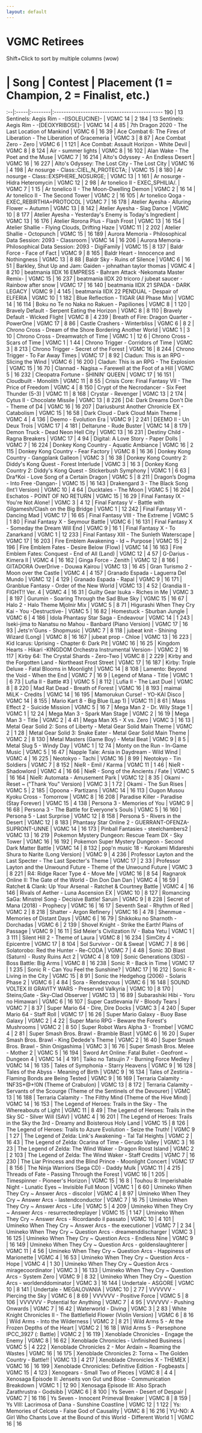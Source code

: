 ```yaml
---
layout: default
---
```


# VGMC Retirees

Shift+Click to sort by multiple columns (wow)

<link rel="stylesheet" href="./assets/css/theme.default.min.css">
<script type="text/javascript" src="./assets/js/jquery-3.4.1.min.js">document.write("jquery-3.4.1.min.js not found")</script>
<script type="text/javascript" src="./assets/js/jquery.tablesorter.min.js">document.write("jquery.tablesorter.min.js not found")</script>

<script type="text/javascript">
  jQuery(function() {
    jQuery("table").first().tablesorter();
  });
</script>

 # | Song | Contest | Placement (1 = Champion, 2 = Finalist, etc.)
:--|:-----|:--------|:---------------------------------------------
190 | 13 Sentinels: Aegis Rim - -(ISOLEUCINE)- | VGMC 14 | 2
184 | 13 Sentinels: Aegis Rim - -[DEOXYRIBOSE]- | VGMC 14 | 4
85 | 7th Dragon 2020 - The Last Location of Mankind | VGMC 6 | 16
39 | Ace Combat 6: The Fires of Liberation - The Liberation of Gracemeria | VGMC 3 | 8
87 | Ace Combat Zero - Zero | VGMC 6 | 1
121 | Ace Combat: Assault Horizon - White Devil | VGMC 8 | 8
124 | Air - summer lights | VGMC 8 | 16
102 | Alan Wake - The Poet and the Muse | VGMC 7 | 16
214 | Alto's Odyssey - An Endless Desert | VGMC 16 | 16
227 | Alto's Odyssey: The Lost City - The Lost City | VGMC 16 | 4
198 | Ar nosurge - Class::CIEL_N_PROTECTA; | VGMC 15 | 8
180 | Ar nosurge - Class::EXSPHERE_NOSURGE; | VGMC 13 | 1
161 | Ar nosurge - Hidra Heteromycin | VGMC 12 | 2
98 | Ar tonelico II - EXEC_SPHILIA/. | VGMC 7 | 1
15 | Ar tonelico II - The Moon-Dwelling Demon | VGMC 2 | 16
14 | Ar tonelico II - The Second Tower | VGMC 2 | 16
105 | Ar tonelico Qoga - EXEC_REBIRTHIA=PROTOCOL | VGMC 7 | 16
178 | Atelier Ayesha - Alluring Flower ~ Autumn | VGMC 13 | 8
142 | Atelier Ayesha - Slag Dance | VGMC 10 | 8
177 | Atelier Ayesha - Yesterday's Enemy is Today's Ingredient | VGMC 13 | 16
176 | Atelier Rorona Plus - Flash Frost | VGMC 13 | 16
154 | Atelier Shallie - Flying Clouds, Drifting Haze | VGMC 11 | 2
202 | Atelier Shallie - Octopunch | VGMC 15 | 16
189 | Aurora Memoria - Philosophical Data Session: 2093 - Classroom | VGMC 14 | 16
206 | Aurora Memoria - Philosophical Data Session: 2093 - DigiFamily | VGMC 15 | 8
137 | Baldr Force - Face of Fact | VGMC 9 | 8
165 | Baldr Heart - Innocence and Nothingness | VGMC 13 | 8
88 | Baldr Sky - Ruins of Silence | VGMC 6 | 16
51 | Barkley, Shut Up and Jam: Gaiden - johnathan taylor thomas | VGMC 4 | 8
210 | beatmania IIDX 16 EMPRESS - Bahram Attack -Nekomata Master Remix- | VGMC 15 | 16
237 | beatmania IIDX 20 tricoro / jubeat saucer - Rainbow after snow | VGMC 17 | 16
140 | beatmania IIDX 21 SPADA - DARK LEGACY | VGMC 9 | 4
145 | beatmania IIDX 22 PENDUAL - Despair of ELFERIA | VGMC 10 | 1
182 | Blue Reflection - TIGAR (All Phase Mix) | VGMC 14 | 16
114 | Boku no Te no Naka no Rakuen - Papiliones | VGMC 8 | 1
120 | Bravely Default - Serpent Eating the Horizon | VGMC 8 | 8
110 | Bravely Default - Wicked Flight | VGMC 8 | 4
239 | Breath of Fire: Dragon Quarter - PowerOne | VGMC 17 | 8
86 | Castle Crashers - Winterbliss | VGMC 6 | 8
2 | Chrono Cross - Dream of the Shore Bordering Another World | VGMC 1 | 3
10 | Chrono Cross - Dreamwatch of Time | VGMC 1 | 12
6 | Chrono Cross - Scars of Time | VGMC 1 | 1
44 | Chrono Trigger - Corridors of Time | VGMC 3 | 8
213 | Chrono Trigger - Secret of the Forest | VGMC 16 | 8
244 | Chrono Trigger - To Far Away Times | VGMC 17 | 8
92 | Cladun: This is an RPG - Slicing the Wind | VGMC 6 | 16
200 | Cladun: This is an RPG - The Explosion | VGMC 15 | 16
70 | Clannad - Nagisa ~ Farewell at the Foot of a Hill | VGMC 5 | 16
232 | Cleopatra Fortune - SHININ' QUEEN | VGMC 17 | 16
151 | Cloudbuilt - Monolith | VGMC 11 | 8
55 | Crisis Core: Final Fantasy VII - The Price of Freedom | VGMC 4 | 8
150 | Crypt of the Necrodancer - Six Feet Thunder (5-3) | VGMC 11 | 8
168 | Crystar - Revenger | VGMC 13 | 2
174 | Cytus II - Chocolate Missile | VGMC 13 | 8
226 | D4: Dark Dreams Don't Die - Theme of D4 | VGMC 16 | 16
207 | Dariusburst Another Chronicle EX - Catabolism | VGMC 15 | 16
58 | Dark Cloud - Dark Cloud Main Theme | VGMC 4 | 4
136 | Deemo - Evolution Era | VGMC 9 | 2
241 | DEEMO II - Un Deux Trois | VGMC 17 | 4
181 | Deltarune - Rude Buster | VGMC 14 | 8
179 | Demon Truck - Dead Neon Hell City | VGMC 13 | 16
231 | Destiny Child - Ragna Breakers | VGMC 17 | 4
94 | Digital: A Love Story - Paper Dolls | VGMC 7 | 16
224 | Donkey Kong Country - Aquatic Ambiance | VGMC 16 | 2
115 | Donkey Kong Country - Fear Factory | VGMC 8 | 16
36 | Donkey Kong Country - Gangplank Galleon | VGMC 3 | 16
38 | Donkey Kong Country 2: Diddy's Kong Quest - Forest Interlude | VGMC 3 | 16
3 | Donkey Kong Country 2: Diddy's Kong Quest - Stickerbush Symphony | VGMC 1 | 6
63 | Dra†Koi - Love Song of a Certain Dragon | VGMC 5 | 8
211 | Dragon’s Dogma - Into Free -Dangan- | VGMC 15 | 16
143 | Drakengard 3 - The Black Song (Int'l Version) | VGMC 10 | 4
64 | Ducktales - The Moon | VGMC 5 | 16
204 | Eschatos - POINT OF NO RETURN | VGMC 15 | 16
29 | Final Fantasy IX - You're Not Alone! | VGMC 3 | 4
12 | Final Fantasy V - Battle with Gilgamesh/Clash on the Big Bridge | VGMC 1 | 12
242 | Final Fantasy VI - Dancing Mad | VGMC 17 | 16
65 | Final Fantasy VIII - The Extreme | VGMC 5 | 1
80 | Final Fantasy X - Seymour Battle | VGMC 6 | 16
131 | Final Fantasy X - Someday the Dream Will End | VGMC 9 | 16
1 | Final Fantasy X - To Zanarkand | VGMC 1 | 12
233 | Final Fantasy XIII - The Sunleth Waterscape | VGMC 17 | 16
203 | Fire Emblem Awakening - Id ~ Purpose | VGMC 15 | 2
196 | Fire Emblem Fates - Desire Below (Flow) | VGMC 14 | 16
163 | Fire Emblem Fates: Conquest - End of All (Land) | VGMC 12 | 4
57 | G-Darius - Kimera II | VGMC 4 | 16
162 | Ginga Force - Zenith | VGMC 12 | 8
166 | GITADORA OverDrive - Douwa Kairou | VGMC 13 | 16
45 | Gran Turismo 2 - Moon over the Castle | VGMC 4 | 4
157 | Granado Espada - Laguerra Del Mundo | VGMC 12 | 4
129 | Granado Espada - Rapal | VGMC 9 | 16
171 | Granblue Fantasy - Order of the New World | VGMC 13 | 4
52 | Grandia II - FIGHT!! Ver. 4 | VGMC 4 | 16
31 | Guilty Gear Isuka - Riches in Me | VGMC 3 | 8
197 | Gurumin - Soaring Through the Sad Blue Sky | VGMC 15 | 16
67 | Halo 2 - Halo Theme Mjolnir Mix | VGMC 5 | 8
71 | Higurashi When They Cry Kai - You -Destructive- | VGMC 5 | 16
82 | Homestuck - Sburban Jungle | VGMC 6 | 4
186 | Idola Phantasy Star Saga - Endeavour | VGMC 14 | 1
243 | Iseki-jima to Nanatsu no Mahou - Banbard (Piano Version) | VGMC 17 | 16
93 | Jets'n'Guns - Shopmusic | VGMC 7 | 8
118 | jubeat knit - Shining Wizard (Long) | VGMC 8 | 16
167 | jubeat prop - Chloe | VGMC 13 | 16
223 | Kid Icarus: Uprising - Chapter 6: Dark Pit | VGMC 16 | 16
25 | Kingdom Hearts - Hikari -KINGDOM Orchestra Instrumental Version- | VGMC 2 | 16
117 | Kirby 64: The Crystal Shards - Zero-Two | VGMC 8 | 2
229 | Kirby and the Forgotten Land - Northeast Frost Street | VGMC 17 | 16
187 | Kirby: Triple Deluxe - Fatal Blooms in Moonlight | VGMC 14 | 8
108 | Lamento: Beyond the Void - When the End | VGMC 7 | 16
9 | Legend of Mana - Title | VGMC 1 | 6
73 | Lufia II - Battle #3 | VGMC 5 | 8
112 | Lufia II - The Last Duel | VGMC 8 | 8
220 | Mad Rat Dead - Breath of Forest | VGMC 16 | 8
193 | maimai MiLK - Credits | VGMC 14 | 16
195 | Mamorukun Curse! - YO-KAI Disco | VGMC 14 | 8
155 | Mario Kart 8 - Big Blue (Lap 1) | VGMC 11 | 8
61 | Mass Effect 2 - Suicide Mission | VGMC 5 | 16
7 | Mega Man 2 - Dr. Wily Stage 1 | VGMC 1 | 12
24 | Mega Man 3 - Spark Man Stage | VGMC 2 | 16
19 | Mega Man 3 - Title | VGMC 2 | 4
41 | Mega Man X5 - X vs. Zero | VGMC 3 | 16
13 | Metal Gear Solid 2: Sons of Liberty - Metal Gear Solid Main Theme | VGMC 2 | 1
28 | Metal Gear Solid 3: Snake Eater - Metal Gear Solid Main Theme | VGMC 2 | 8
130 | Metal Masters (Game Boy) - Metal Beat | VGMC 9 | 8
5 | Metal Slug 5 - Windy Day | VGMC 1 | 12
74 | Monty on the Run - In-Game Music | VGMC 5 | 16
47 | Napple Tale: Arsia in Daydream - Wild Wind | VGMC 4 | 16
225 | Neotokyo - Tachi | VGMC 16 | 8
99 | Neotokyo - Tin Soldiers | VGMC 7 | 8
152 | NieR - Emil / Karma | VGMC 11 | 1
46 | NieR - Shadowlord | VGMC 4 | 16
66 | NieR - Song of the Ancients / Fate | VGMC 5 | 16
164 | NieR: Automata - Amusement Park | VGMC 12 | 8
35 | Okami - Reset ~ ("Thank You" Version) | VGMC 3 | 1
72 | Okami - The Sun Rises | VGMC 5 | 2
185 | Opoona - Partizans | VGMC 14 | 16
113 | Ougon Musou Kyoku Cross - Tomorrow | VGMC 8 | 16
208 | Paradise Killer - Paradise (Stay Forever) | VGMC 15 | 4
138 | Persona 3 - Memories of You | VGMC 9 | 16
68 | Persona 3 - The Battle for Everyone's Souls | VGMC 5 | 16
160 | Persona 5 - Last Surprise | VGMC 12 | 8
158 | Persona 5 - Rivers in the Desert | VGMC 12 | 8
183 | Phantasy Star Online 2 - GUERRANT-OFENZA-SUPRONT-UNNE | VGMC 14 | 16
173 | Pinball Fantasies - steelchambers2 | VGMC 13 | 16
219 | Pokemon Mystery Dungeon: Rescue Team DX - Sky Tower | VGMC 16 | 16
192 | Pokemon Super Mystery Dungeon - Second Dark Matter Battle | VGMC 14 | 8
132 | pop'n music 18 - Kurokami Midareshi Shura to Narite (Long Version) | VGMC 9 | 4
236 | Professor Layton and the Last Specter - The Last Specter's Theme | VGMC 17 | 2
33 | Professor Layton and the Unwound Future - Theme of the Unwound Future | VGMC 3 | 8
221 | R4: Ridge Racer Type 4 - Move Me | VGMC 16 | 8
54 | Ragnarok Online II: The Gate of the World - Din Don Dan Dan | VGMC 4 | 16
59 | Ratchet & Clank: Up Your Arsenal - Ratchet & Courtney Battle | VGMC 4 | 16
146 | Rivals of Aether - Luna Ascension EX | VGMC 10 | 8
127 | Romancing SaGa: Minstrel Song - Decisive Battle! Saruin | VGMC 9 | 8
228 | Secret of Mana (2018) - Prophecy | VGMC 16 | 16
17 | Seventh Seal - Rhythm of Red | VGMC 2 | 8
218 | Shatter - Argon Refinery | VGMC 16 | 4
78 | Shenmue - Memories of Distant Days | VGMC 6 | 16
79 | Shikkoku no Sharnoth - Dorchadas | VGMC 6 | 2
139 | Shovel Knight - Strike the Earth! Plains of Passage | VGMC 9 | 16
11 | Sid Meier's Civilization IV - Baba Yetu | VGMC 1 | 3
111 | Silent Hill 2 - Theme of Laura | VGMC 8 | 16
234 | SimCity 4 - Epicentre | VGMC 17 | 8
104 | Sol Survivor - Oil & Sweat | VGMC 7 | 8
96 | Solatorobo: Red the Hunter - Re-CODA | VGMC 7 | 4
48 | Sonic 3D Blast (Saturn) - Rusty Ruins Act 2 | VGMC 4 | 8
109 | Sonic Generations (3DS) - Boss Battle: Big Arms | VGMC 8 | 16
238 | Sonic R - Back in Time | VGMC 17 | 1
235 | Sonic R - Can You Feel the Sunshine? | VGMC 17 | 16
212 | Sonic R - Living in the City | VGMC 15 | 8
91 | Sonic the Hedgehog (2006) - Solaris Phase 2 | VGMC 6 | 4
84 | Sora - Rendezvous | VGMC 6 | 16
148 | SOUND VOLTEX III GRAVITY WARS - Preserved Valkyria | VGMC 10 | 8
170 | Steins;Gate - Sky-Clad Observer | VGMC 13 | 16
89 | Subarashiki Hibi - Yoru no Himawari | VGMC 6 | 16
107 | Super Castlevania IV - Bloody Tears | VGMC 7 | 8
37 | Super Mario 64 - Dire, Dire Docks | VGMC 3 | 4
240 | Super Mario 64 - Staff Roll | VGMC 17 | 16
26 | Super Mario Galaxy - Buoy Base Galaxy | VGMC 2 | 4
22 | Super Mario RPG - Beware the Forest's Mushrooms | VGMC 2 | 8
50 | Super Robot Wars Alpha 3 - Trombe! | VGMC 4 | 2
81 | Super Smash Bros. Brawl - Bramble Blast | VGMC 6 | 16
20 | Super Smash Bros. Brawl - King Dedede's Theme | VGMC 2 | 16
40 | Super Smash Bros. Brawl - Shin Onigashima | VGMC 3 | 16
76 | Super Smash Bros. Melee - Mother 2 | VGMC 5 | 16
194 | Sword Art Online: Fatal Bullet - Geofront ~ Dungeon 4 | VGMC 14 | 4
191 | Taiko no Tatsujin 7 - Burning Force Medley | VGMC 14 | 16
135 | Tales of Symphonia - Starry Heavens | VGMC 9 | 16
128 | Tales of the Abyss - Meaning of Birth | VGMC 9 | 16
134 | Tales of Zestiria - Flaming Bonds are Being Tested | VGMC 9 | 16
169 | Terraria Calamity - 1NF3S+@+!0N (Theme of Crabulon) | VGMC 13 | 8
172 | Terraria Calamity - Servants of the Scourge (Theme of the Sentinels of the Devourer) | VGMC 13 | 16
188 | Terraria Calamity - The Filthy Mind (Theme of the Hive Mind) | VGMC 14 | 16
153 | The Legend of Heroes: Trails in the Sky - The Whereabouts of Light | VGMC 11 | 8
49 | The Legend of Heroes: Trails in the Sky SC - Silver Will (SAV) | VGMC 4 | 16
201 | The Legend of Heroes: Trails in the Sky the 3rd - Dreamy and Boisterous Holy Land | VGMC 15 | 8
126 | The Legend of Heroes: Trails to Azure Evolution - Seize the Truth! | VGMC 9 | 1
27 | The Legend of Zelda: Link's Awakening - Tal Tal Heights | VGMC 2 | 16
43 | The Legend of Zelda: Ocarina of Time - Gerudo Valley | VGMC 3 | 16
23 | The Legend of Zelda: The Wind Waker - Dragon Roost Island | VGMC 2 | 2
103 | The Legend of Zelda: The Wind Waker - Staff Credits | VGMC 7 | 16
230 | The Liar Princess and the Blind Prince - Moonlight Concert | VGMC 17 | 8
156 | The Ninja Warriors (Sega CD) - Daddy Mulk | VGMC 11 | 4
215 | Threads of Fate - Passing Through the Forest | VGMC 16 | 1
205 | Timespinner - Pioneer's Horizon | VGMC 15 | 16
8 | Touhou 8: Imperishable Night - Lunatic Eyes ~ Invisible Full Moon | VGMC 1 | 6
60 | Umineko When They Cry ~ Answer Arcs - discolor | VGMC 4 | 8
97 | Umineko When They Cry ~ Answer Arcs - lastendconductor | VGMC 7 | 16
75 | Umineko When They Cry ~ Answer Arcs - Life | VGMC 5 | 4
209 | Umineko When They Cry ~ Answer Arcs - resurrectedreplayer | VGMC 15 | 1
147 | Umineko When They Cry ~ Answer Arcs - Ricordando il passato | VGMC 10 | 4
101 | Umineko When They Cry ~ Answer Arcs - the executioner | VGMC 7 | 2
34 | Umineko When They Cry ~ Question Arcs - dreamenddischarger | VGMC 3 | 16
125 | Umineko When They Cry ~ Question Arcs - Endless Nine | VGMC 9 | 16
149 | Umineko When They Cry ~ Question Arcs - goldenslaughterer | VGMC 11 | 4
56 | Umineko When They Cry ~ Question Arcs - Happiness of Marionette | VGMC 4 | 16
53 | Umineko When They Cry ~ Question Arcs - Hope | VGMC 4 | 1
30 | Umineko When They Cry ~ Question Arcs - miragecoordinator | VGMC 3 | 16
133 | Umineko When They Cry ~ Question Arcs - System Zero | VGMC 9 | 8
32 | Umineko When They Cry ~ Question Arcs - worldenddominator | VGMC 3 | 16
144 | Undertale - ASGORE | VGMC 10 | 8
141 | Undertale - MEGALOVANIA | VGMC 10 | 2
77 | VVVVVV - Piercing the Sky | VGMC 6 | 8
69 | VVVVVV - Positive Force | VGMC 5 | 8
106 | VVVVVV - Potential for Anything | VGMC 7 | 4
95 | VVVVVV - Pushing Onwards | VGMC 7 | 16
42 | Waterworld - Diving | VGMC 3 | 2
83 | White Knight Chronicles II - The Battlefield Flower (Violin Version) | VGMC 6 | 8
16 | Wild Arms - Into the Wilderness | VGMC 2 | 8
21 | Wild Arms 5 - At the Frozen Depths of the Heart | VGMC 2 | 16
18 | Wild Arms 5 - Persephone IPCC_3927 (: Battle) | VGMC 2 | 16
119 | Xenoblade Chronicles - Engage the Enemy | VGMC 8 | 16
62 | Xenoblade Chronicles - Unfinished Business | VGMC 5 | 4
222 | Xenoblade Chronicles 2 - Mor Ardain ~ Roaming the Wastes | VGMC 16 | 16
175 | Xenoblade Chronicles 2: Torna ~ The Golden Country - Battle!! | VGMC 13 | 4
217 | Xenoblade Chronicles X - THEMEX | VGMC 16 | 16
199 | Xenoblade Chronicles: Definitive Edition - Fogbeasts | VGMC 15 | 4
123 | Xenogears - Small Two of Pieces | VGMC 8 | 4
4 | Xenosaga Episode II: Jenseits von Gut und Böse - Communication Breakdown | VGMC 1 | 12
90 | Xenosaga Episode III: Also Sprach Zarathrustra - Godsibb | VGMC 6 | 8
100 | Ys Seven - Desert of Despair | VGMC 7 | 16
116 | Ys Seven - Innocent Primeval Breaker | VGMC 8 | 8
159 | Ys VIII: Lacrimosa of Dana - Sunshine Coastline | VGMC 12 | 1
122 | Ys: Memories of Celceta - False God of Causality | VGMC 8 | 16
216 | YU-NO: A Girl Who Chants Love at the Bound of this World - Different World 1 | VGMC 16 | 16

